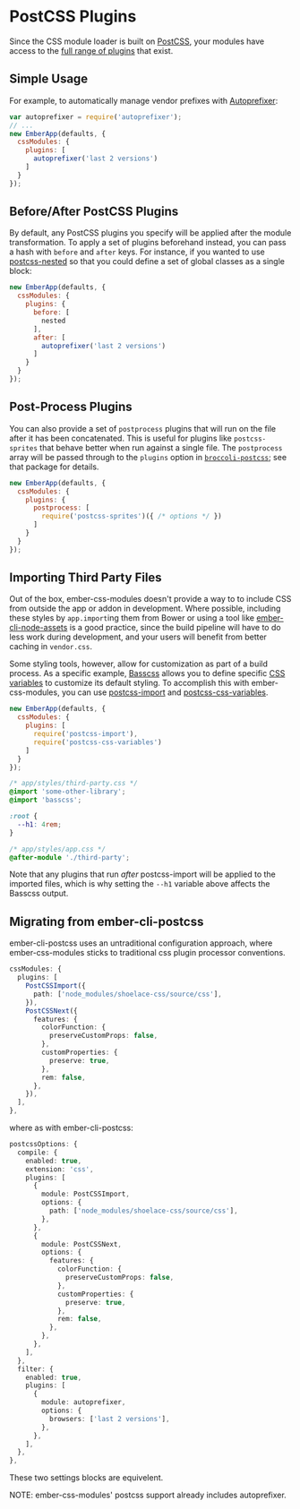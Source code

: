 # PostCSS Plugins

Since the CSS module loader is built on [PostCSS](https://github.com/postcss/postcss), your modules have access to the [full range of plugins](http://postcss.parts/) that exist.

## Simple Usage

For example, to automatically manage vendor prefixes with [Autoprefixer](https://github.com/postcss/autoprefixer):

```js
var autoprefixer = require('autoprefixer');
// ...
new EmberApp(defaults, {
  cssModules: {
    plugins: [
      autoprefixer('last 2 versions')
    ]
  }
});
```

## Before/After PostCSS Plugins

By default, any PostCSS plugins you specify will be applied after the module transformation. To apply a set of plugins beforehand instead, you can pass a hash with `before` and `after` keys. For instance, if you wanted to use [postcss-nested](https://github.com/postcss/postcss-nested) so that you could define a set of global classes as a single block:

```js
new EmberApp(defaults, {
  cssModules: {
    plugins: {
      before: [
        nested
      ],
      after: [
        autoprefixer('last 2 versions')
      ]
    }
  }
});
```

## Post-Process Plugins

You can also provide a set of `postprocess` plugins that will run on the file after it has been concatenated.  This is useful for plugins like `postcss-sprites` that behave better when run against a single file. The `postprocess` array will be passed through to the `plugins` option in [`broccoli-postcss`](https://github.com/jeffjewiss/broccoli-postcss#broccolipostcsstree-options); see that package for details.

```javascript
new EmberApp(defaults, {
  cssModules: {
    plugins: {
      postprocess: [
        require('postcss-sprites')({ /* options */ })
      ]
    }
  }
});
```

## Importing Third Party Files

Out of the box, ember-css-modules doesn't provide a way to to include CSS from outside the app or addon in development. Where possible, including these styles by `app.import`ing them from Bower or using a tool like [ember-cli-node-assets](https://github.com/dfreeman/ember-cli-node-assets) is a good practice, since the build pipeline will have to do less work during development, and your users will benefit from better caching in `vendor.css`.

Some styling tools, however, allow for customization as part of a build process. As a specific example, [Basscss](http://www.basscss.com/) allows you to define specific [CSS variables](https://developer.mozilla.org/en-US/docs/Web/CSS/Using_CSS_variables) to customize its default styling. To accomplish this with ember-css-modules, you can use [postcss-import](https://github.com/postcss/postcss-import) and [postcss-css-variables](https://github.com/MadLittleMods/postcss-css-variables).

```js
new EmberApp(defaults, {
  cssModules: {
    plugins: [
      require('postcss-import'),
      require('postcss-css-variables')
    ]
  }
});
```

```css
/* app/styles/third-party.css */
@import 'some-other-library';
@import 'basscss';

:root {
  --h1: 4rem;
}
```

```css
/* app/styles/app.css */
@after-module './third-party';
```

Note that any plugins that run _after_ postcss-import will be applied to the imported files, which is why setting the `--h1` variable above affects the Basscss output.

## Migrating from ember-cli-postcss

ember-cli-postcss uses an untraditional configuration approach, where ember-css-modules sticks to traditional css plugin processor conventions. 

```ts
cssModules: {
  plugins: [
    PostCSSImport({
      path: ['node_modules/shoelace-css/source/css'],
    }),
    PostCSSNext({
      features: {
        colorFunction: {
          preserveCustomProps: false,
        },
        customProperties: {
          preserve: true,
        },
        rem: false,
      },
    }),
  ],
},
```
where as with ember-cli-postcss:
```ts
postcssOptions: {
  compile: {
    enabled: true,
    extension: 'css',
    plugins: [
      {
        module: PostCSSImport,
        options: {
          path: ['node_modules/shoelace-css/source/css'],
        },
      },
      {
        module: PostCSSNext,
        options: {
          features: {
            colorFunction: {
              preserveCustomProps: false,
            },
            customProperties: {
              preserve: true,
            },
            rem: false,
          },
        },
      },
    ],
  },
  filter: {
    enabled: true,
    plugins: [
      {
        module: autoprefixer,
        options: {
          browsers: ['last 2 versions'],
        },
      },
    ],
  },
},
```
These two settings blocks are equivelent. 

NOTE: ember-css-modules' postcss support already includes autoprefixer.
